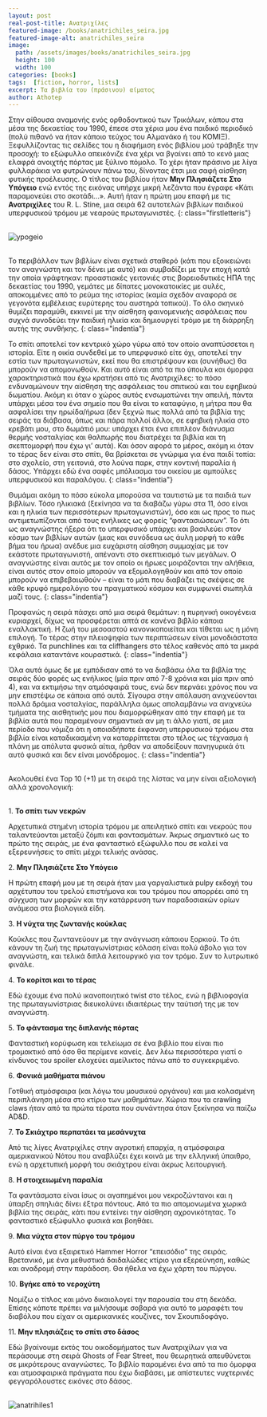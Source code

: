 ```yaml
---
layout: post
real-post-title: Ανατριχίλες
featured-image: /books/anatrichiles_seira.jpg
featured-image-alt: anatrichiles_seira
image:
  path: /assets/images/books/anatrichiles_seira.jpg
  height: 100
  width: 100
categories: [books]
tags:  [fiction, horror, lists]
excerpt: Τα βιβλία του (πράσινου) αίματος
author: Athotep
---
```


Στην αίθουσα αναμονής ενός ορθοδοντικού των Τρικάλων, κάπου στα μέσα της δεκαετίας του 1990, έπεσε στα χέρια μου ένα παιδικό περιοδικό (πολύ πιθανό να ήταν κάποιο τεύχος του Αλμανάκο ή του ΚΟΜΙΞ). Ξεφυλλίζοντας τις σελίδες του η διαφήμιση ενός βιβλίου μού τράβηξε την προσοχή: το εξώφυλλο απεικόνιζε ένα χέρι να βγαίνει από το κενό μιας ελαφρά ανοιχτής πόρτας με ξύλινο πόμολο. Το χέρι ήταν πράσινο με λίγα φυλλαράκια να φυτρώνουν πάνω του, δίνοντας έτσι μια σαφή αίσθηση φυτικής προέλευσης. Ο τίτλος του βιβλίου ήταν **Μην Πλησιάζετε Στο Υπόγειο** ενώ εντός της εικόνας υπήρχε μικρή λεζάντα που έγραφε «Κάτι παραμονεύει στο σκοτάδι…». Αυτή ήταν η πρώτη μου επαφή με τις **Ανατριχίλες** του R. L. Stine, μια σειρά 62 αυτοτελών βιβλίων παιδικού υπερφυσικού τρόμου με νεαρούς πρωταγωνιστές.
{: class="firstletteris"}  
<br>

![ypogeio](/assets/images/books/minplisiazetestoipogeio.jpg)  
<br>

Το περιβάλλον των βιβλίων είναι σχετικά σταθερό (κάτι που εξοικειώνει τον αναγνώστη και τον δένει με αυτό) και συμβαδίζει με την εποχή κατά την οποία γράφτηκαν: προαστιακές γειτονιές στις βορειοδυτικές ΗΠΑ της δεκαετίας του 1990, γεμάτες με δίπατες μονοκατοικίες με αυλές, αποκομμένες από το ρεύμα της ιστορίας (καμία σχεδόν αναφορά σε γεγονότα εμβέλειας ευρύτερης του αυστηρά τοπικού). Το όλο σκηνικό θυμίζει παραμύθι, εκκινεί με την αίσθηση φαινομενικής ασφάλειας που συχνά συνοδεύει την παιδική ηλικία και δημιουργεί τρόμο με τη διάρρηξη αυτής της συνθήκης.
{: class="indentia"}

Το σπίτι αποτελεί τον κεντρικό χώρο γύρω από τον οποίο αναπτύσσεται η ιστορία. Είτε η οικία συνδεθεί με το υπερφυσικό είτε όχι, αποτελεί την εστία των πρωταγωνιστών, εκεί που θα επιστρέψουν και (συνήθως) θα μπορούν να απομονωθούν. Και αυτό είναι από τα πιο ύπουλα και όμορφα χαρακτηριστικά που έχω κρατήσει από τις Ανατριχίλες: το πόσο ενδυναμώνουν την αίσθηση της ασφάλειας του σπιτικού και του εφηβικού δωματίου. Ακόμη κι όταν ο χώρος αυτός ενσωματώνει την απειλή, πάντα υπάρχει μέσα του ένα σημείο που θα είναι το καταφύγιο, η μήτρα που θα ασφαλίσει την ηρωίδα/ήρωα (δεν ξεχνώ πως πολλά από τα βιβλία της σειράς τα διάβασα, όπως και πάρα πολλοί άλλοι, σε εφηβική ηλικία στο κρεβάτι μου, στο δωμάτιό μου: υπάρχει έτσι ένα επιπλέον διάνυσμα θερμής νοσταλγίας και θαλπωρής που διατρέχει τα βιβλία και τη σκεπτομορφή που έχω γι’ αυτά). Και όσον αφορά το μέρος, ακόμη κι όταν το τέρας δεν είναι στο σπίτι, θα βρίσκεται σε γνώριμα για ένα παιδί τοπία: στο σχολείο, στη γειτονιά, στο λούνα παρκ, στην κοντινή παραλία ή δάσος. Υπάρχει εδώ ένα σαφές μπόλιασμα του οικείου με αμπούλες υπερφυσικού και παραλόγου.
{: class="indentia"}

Θυμάμαι ακόμη το πόσο εύκολα μπορούσα να ταυτιστώ με τα παιδιά των βιβλίων. Τόσο ηλικιακά (ξεκίνησα να τα διαβάζω γύρω στα 11, όσο είναι και η ηλικία των περισσότερων πρωταγωνιστών), όσο και ως προς το πως αντιμετωπίζονται από τους ενήλικες ως φορείς “φαντασιώσεων”. Το ότι ως αναγνώστης ήξερα ότι το υπερφυσικό υπάρχει και βασιλεύει στον κόσμο των βιβλίων αυτών (μιας και συνόδευα ως άυλη μορφή το κάθε βήμα του ήρωα) ανέδυε μια ευχάριστη αίσθηση συμμαχίας με τον εκάστοτε πρωταγωνιστή, απέναντι στο σκεπτικισμό των μεγάλων. Ο αναγνώστης είναι αυτός με τον οποίο οι ήρωες μοιράζονται την αλήθεια, είναι αυτός στον οποίο μπορούν να εξομολογηθούν και από τον οποίο μπορούν να επιβεβαιωθούν – είναι το μάτι που διαβάζει τις σκέψεις σε κάθε κρυφό ημερολόγιο του πραγματικού κόσμου και συμφωνεί σιωπηλά μαζί τους.
{: class="indentia"}

Προφανώς η σειρά πάσχει από μια σειρά θεμάτων: η πυρηνική οικογένεια κυριαρχεί, δίχως να προσφέρεται απτά σε κανένα βιβλίο κάποια εναλλακτική. Η ζωή του μεσοαστού κανονικοποιείται και τίθεται ως η μόνη επιλογή. Το τέρας στην πλειοψηφία των περιπτώσεων είναι μονοδιάστατα εχθρικό. Τα punchlines και τα cliffhangers στο τέλος καθενός από τα μικρά κεφάλαια καταντάνε κουραστικά.
{: class="indentia"}

Όλα αυτά όμως δε με εμπόδισαν από το να διαβάσω όλα τα βιβλία της σειράς δύο φορές ως ενήλικος (μία πριν από 7-8 χρόνια και μία πριν από 4), και να εκτιμήσω την ατμόσφαιρά τους, ενώ δεν περνάει χρόνος που να μην επιστέψω σε κάποια από αυτά. Σίγουρα στην απόλαυση ανιχνεύονται πολλά δράμια νοσταλγίας, παράλληλα όμως απολαμβάνω να ανιχνεύω τμήματα της αισθητικής μου που διαμορφώθηκαν από την επαφή με τα βιβλία αυτά που παραμένουν σημαντικά αν μη τι άλλο γιατί, σε μια περίοδο που νόμιζα ότι η οποιαδήποτε έκφανση υπερφυσικού τρόμου στα βιβλία είναι καταδικασμένη να καταρρίπτεται στο τέλος ως τέχνασμα ή πλάνη με απόλυτα φυσικά αίτια, ήρθαν να αποδείξουν πανηγυρικά ότι αυτό φυσικά και δεν είναι μονόδρομος.
{: class="indentia"}  
<br>

Ακολουθεί ένα Top 10 (+1) με τη σειρά της λίστας να μην είναι αξιολογική αλλά χρονολογική:  
<br>

1\. **Το σπίτι των νεκρών**

Αρχετυπικά στημένη ιστορία τρόμου με απειλητικό σπίτι και νεκρούς που ταλαντεύονται μεταξύ ζόμπι και φαντασμάτων. Άκρως σημαντικό ως το πρώτο της σειράς, με ένα φανταστικό εξώφυλλο που σε καλεί να εξερευνήσεις το σπίτι μέχρι τελικής ανάσας.

2\. **Μην Πλησιάζετε Στο Υπόγειο**

Η πρώτη επαφή μου με τη σειρά ήταν μια γαργαλιστικά pulpy εκδοχή του αρχέτυπου του τρελού επιστήμονα και του τρόμου που απορρέει από τη σύγχυση των μορφών και την κατάρρευση των παραδοσιακών ορίων ανάμεσα στα βιολογικά είδη.   

3\. **Η νύχτα της ζωντανής κούκλας**

Κούκλες που ζωντανεύουν με την ανάγνωση κάποιου ξορκιού. Το ότι κάνουν τη ζωή της πρωταγωνίστριας κόλαση είναι πολύ άβολο για τον αναγνώστη, και τελικά διπλά λειτουργικό για τον τρόμο. Συν το λυτρωτικό φινάλε.

4\. **Το κορίτσι και το τέρας**

Εδώ έχουμε ένα πολύ ικανοποιητικό twist στο τέλος, ενώ η βιβλιοφαγία της πρωταγωνίστριας διευκολύνει ιδιαιτέρως την ταύτισή της με τον αναγνώστη.

5\. **Το φάντασμα της διπλανής πόρτας**

Φανταστική κορύφωση και τελείωμα σε ένα βιβλίο που είναι πιο τρομακτικό από όσο θα περίμενε κανείς. Δεν λέω περισσότερα γιατί ο κίνδυνος του spoiler ελοχεύει αμείλικτος πάνω από το συγκεκριμένο.

6\. **Φονικά μαθήματα πιάνου**

Γοτθική ατμόσφαιρα (και λόγω του μουσικού οργάνου) και μια κολασμένη περιπλάνηση μέσα στο κτίριο των μαθημάτων. Χώρια που τα crawling claws ήταν από τα πρώτα τέρατα που συνάντησα όταν ξεκίνησα να παίζω AD&D.

7\. **Το Σκιάχτρο περπατάει τα μεσάνυχτα**

Από τις λίγες Ανατριχίλες στην αγροτική επαρχία, η ατμόσφαιρα αμερικανικού Νότου που αναβλύζει έχει κοινά με την ελληνική ύπαιθρο, ενώ η αρχετυπική μορφή του σκιάχτρου είναι άκρως λειτουργική.

8\. **Η στοιχειωμένη παραλία**

Τα φαντάσματα είναι ίσως οι αγαπημένοι μου νεκροζώντανοι και η ύπαρξη σπηλιάς δίνει έξτρα πόντους. Από τα πιο απομονωμένα χωρικά βιβλία της σειράς, κάτι που εντείνει την αίσθηση αχρονικότητας. Το φανταστικό εξώφυλλο φυσικά και βοηθάει.

9\. **Μια νύχτα στον πύργο του τρόμου**

Αυτό είναι ένα εξαιρετικό Hammer Horror “επεισόδιο” της σειράς. Βρετανικό, με ένα μεθυστικά δαιδαλώδες κτίριο για εξερεύνηση, καθώς και αναδρομή στην παράδοση. Θα ήθελα να έχω χάρτη του πύργου.

10\. **Βγήκε από το νεροχύτη**

Νομίζω ο τίτλος και μόνο δικαιολογεί την παρουσία του στη δεκάδα. Επίσης κάποτε πρέπει να μιλήσουμε σοβαρά για αυτό το μαραφέτι του διαβόλου που είχαν οι αμερικανικές κουζίνες, τον Σκουπιδοφάγο.

11\. **Μην πλησιάζεις το σπίτι στο δάσος**

Εδώ βγαίνουμε εκτός του οικοδομήματος των Ανατριχίλων για να περάσουμε στη σειρά Ghosts of Fear Street, που θεωρητικά απευθύνεται σε μικρότερους αναγνώστες. Το βιβλίο παραμένει ένα από τα πιο όμορφα και ατμοσφαιρικά πράγματα που έχω διαβάσει, με απίστευτες νυχτερινές φεγγαρόλουστες εικόνες στο δάσος.  
<br>

![anatrihiles1](/assets/images/books/anatrichiles1.jpg)  
<br>
